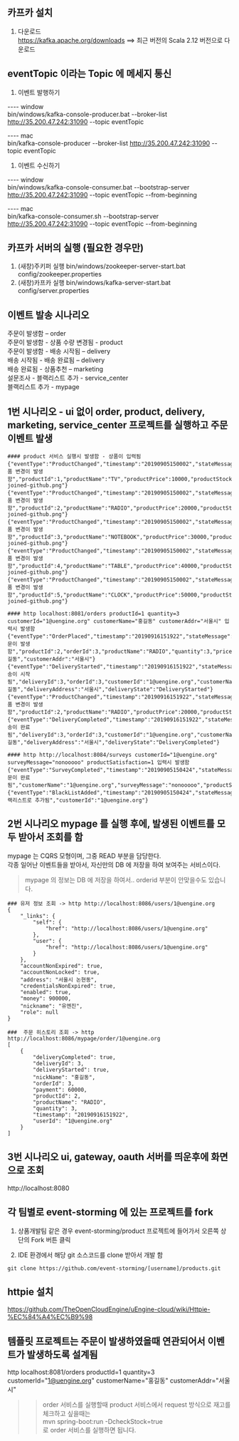 ## 카프카 설치
1. 다운로드  
https://kafka.apache.org/downloads  ==> 최근 버전의 Scala 2.12 버전으로 다운로드

## eventTopic 이라는 Topic 에 메세지 통신

1. 이벤트 발행하기  

---- window   
bin/windows/kafka-console-producer.bat --broker-list http://35.200.47.242:31090 --topic eventTopic

---- mac  
bin/kafka-console-producer --broker-list http://35.200.47.242:31090 --topic eventTopic


1. 이벤트 수신하기

---- window   
bin/windows/kafka-console-consumer.bat --bootstrap-server http://35.200.47.242:31090 --topic eventTopic --from-beginning


---- mac  
bin/kafka-console-consumer.sh --bootstrap-server http://35.200.47.242:31090 --topic eventTopic --from-beginning


## 카프카 서버의 실행 (필요한 경우만)
1. (새창)주키퍼 실행
bin/windows/zookeeper-server-start.bat config/zookeeper.properties
1. (새창)카프카 실행
bin/windows/kafka-server-start.bat config/server.properties


## 이벤트 발송 시나리오


주문이 발생함 – order  
주문이 발생함 - 상품 수량 변경됨 - product  
주문이 발생함 - 배송 시작됨 – delivery  
배송 시작됨 - 배송 완료됨 – delivery  
배송 완료됨 - 상품추천 – marketing  
설문조사 - 블랙리스트 추가 - service_center  
블랙리스트 추가 - mypage



## 1번 시나리오 - ui 없이 order, product, delivery, marketing, service_center 프로젝트를 실행하고 주문이벤트 발생

```
#### product 서비스 실행시 발생함 - 상품이 입력됨
{"eventType":"ProductChanged","timestamp":"20190905150002","stateMessage":"상품 변경이 발생함","productId":1,"productName":"TV","productPrice":10000,"productStock":10,"imageUrl":"https://github.githubassets.com/images/modules/profile/profile-joined-github.png"}
{"eventType":"ProductChanged","timestamp":"20190905150002","stateMessage":"상품 변경이 발생함","productId":2,"productName":"RADIO","productPrice":20000,"productStock":20,"imageUrl":"https://github.githubassets.com/images/modules/profile/profile-joined-github.png"}
{"eventType":"ProductChanged","timestamp":"20190905150002","stateMessage":"상품 변경이 발생함","productId":3,"productName":"NOTEBOOK","productPrice":30000,"productStock":30,"imageUrl":"https://github.githubassets.com/images/modules/profile/profile-joined-github.png"}
{"eventType":"ProductChanged","timestamp":"20190905150002","stateMessage":"상품 변경이 발생함","productId":4,"productName":"TABLE","productPrice":40000,"productStock":40,"imageUrl":"https://github.githubassets.com/images/modules/profile/profile-joined-github.png"}
{"eventType":"ProductChanged","timestamp":"20190905150002","stateMessage":"상품 변경이 발생함","productId":5,"productName":"CLOCK","productPrice":50000,"productStock":50,"imageUrl":"https://github.githubassets.com/images/modules/profile/profile-joined-github.png"}

#### http localhost:8081/orders productId=1 quantity=3 customerId="1@uengine.org" customerName="홍길동" customerAddr="서울시" 입력시 발생함
{"eventType":"OrderPlaced","timestamp":"20190916151922","stateMessage":"주문이 발생함","productId":2,"orderId":3,"productName":"RADIO","quantity":3,"price":20000,"customerId":"1@uengine.org","customerName":"홍길동","customerAddr":"서울시"}
{"eventType":"DeliveryStarted","timestamp":"20190916151922","stateMessage":"배송이 시작됨","deliveryId":3,"orderId":3,"customerId":"1@uengine.org","customerName":"홍길동","deliveryAddress":"서울시","deliveryState":"DeliveryStarted"}
{"eventType":"ProductChanged","timestamp":"20190916151922","stateMessage":"상품 변경이 발생함","productId":2,"productName":"RADIO","productPrice":20000,"productStock":14,"imageUrl":"/goods/img/RADIO.jpg"}
{"eventType":"DeliveryCompleted","timestamp":"20190916151922","stateMessage":"배송이 완료됨","deliveryId":3,"orderId":3,"customerId":"1@uengine.org","customerName":"홍길동","deliveryAddress":"서울시","deliveryState":"DeliveryCompleted"}

#### http http://localhost:8084/surveys customerId="1@uengine.org" surveyMessage="nonooooo" productSatisfaction=1 입력시 발생함
{"eventType":"SurveyCompleted","timestamp":"20190905150424","stateMessage":"설문이 완료됨","customerName":"1@uengine.org","surveyMessage":"nonooooo","productSatisfaction":1}
{"eventType":"BlackListAdded","timestamp":"20190905150424","stateMessage":"블랙리스트로 추가됨","customerId":"1@uengine.org"}

```
## 2번 시나리오 mypage 를 실행 후에, 발생된 이벤트를 모두 받아서 조회를 함
mypage 는 CQRS 모형이며, 그중 READ 부분을 담당한다.  
각종 일어난 이벤트들을 받아서, 자신만의 DB 에 저장을 하여 보여주는 서비스이다.  
> mypage 의 정보는 DB 에 저장을 하여서.. orderid 부분이 안맞을수도 있습니다.

```
### 유저 정보 조회 -> http http://localhost:8086/users/1@uengine.org  
{
    "_links": {
        "self": {
            "href": "http://localhost:8086/users/1@uengine.org"
        },
        "user": {
            "href": "http://localhost:8086/users/1@uengine.org"
        }
    },
    "accountNonExpired": true,
    "accountNonLocked": true,
    "address": "서울시 논현동",
    "credentialsNonExpired": true,
    "enabled": true,
    "money": 900000,
    "nickname": "유엔진",
    "role": null
}

###  주문 히스토리 조회 -> http http://localhost:8086/mypage/order/1@uengine.org  
[
    {
        "deliveryCompleted": true,
        "deliveryId": 3,
        "deliveryStarted": true,
        "nickName": "홍길동",
        "orderId": 3,
        "payment": 60000,
        "productId": 2,
        "productName": "RADIO",
        "quantity": 3,
        "timestamp": "20190916151922",
        "userId": "1@uengine.org"
    }
]

```

## 3번 시나리오 ui, gateway, oauth 서버를 띄운후에 화면으로 조회
http://localhost:8080 



## 각 팀별로 event-storming 에 있는 프로젝트를 fork

1. 상품개발팀 같은 경우 event-storming/product 프로젝트에 들어가서 오른쪽 상단의 Fork 버튼 클릭

2. IDE 환경에서 해당 git 소스코드를 clone 받아서 개발 함

```
git clone https://github.com/event-storming/[username]/products.git
```

## httpie 설치

https://github.com/TheOpenCloudEngine/uEngine-cloud/wiki/Httpie-%EC%84%A4%EC%B9%98



## 템플릿 프로젝트는 주문이 발생하였을때 연관되어서 이벤트가 발생하도록 설계됨

http localhost:8081/orders productId=1 quantity=3 customerId="1@uengine.org" customerName="홍길동" customerAddr="서울시"

>> order 서비스를 실행할때 product 서비스에서 request 방식으로 재고를 체크하고 싶을때는  
>> mvn spring-boot:run -DcheckStock=true  
>> 로 order 서비스를 실행하면 됩니다.  
